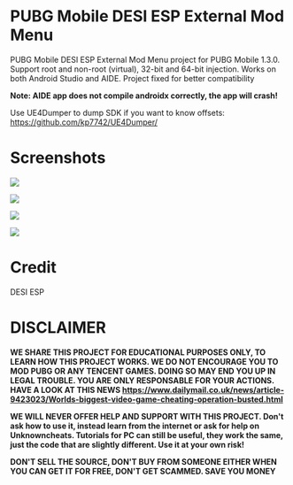 # PUBG Mobile DESI ESP External Mod Menu
PUBG Mobile DESI ESP External Mod Menu project for PUBG Mobile 1.3.0. Support root and non-root (virtual), 32-bit and 64-bit injection. Works on both Android Studio and AIDE. Project fixed for better compatibility

**Note: AIDE app does not compile androidx correctly, the app will crash!**

Use UE4Dumper to dump SDK if you want to know offsets: https://github.com/kp7742/UE4Dumper/

# Screenshots
![](https://i.imgur.com/FtfEsuv.png)

![](https://i.imgur.com/KVRExRl.png)

![](https://i.imgur.com/9qLQRaX.jpg)

![](https://i.imgur.com/o7D8ESh.jpg)

# Credit
DESI ESP

# DISCLAIMER
**WE SHARE THIS PROJECT FOR EDUCATIONAL PURPOSES ONLY, TO LEARN HOW THIS PROJECT WORKS. WE DO NOT ENCOURAGE YOU TO MOD PUBG OR ANY TENCENT GAMES. DOING SO MAY END YOU UP IN LEGAL TROUBLE. YOU ARE ONLY RESPONSABLE FOR YOUR ACTIONS. HAVE A LOOK AT THIS NEWS https://www.dailymail.co.uk/news/article-9423023/Worlds-biggest-video-game-cheating-operation-busted.html**

**WE WILL NEVER OFFER HELP AND SUPPORT WITH THIS PROJECT. Don't ask how to use it, instead learn from the internet or ask for help on Unknowncheats. Tutorials for PC can still be useful, they work the same, just the code that are slightly different. Use it at your own risk!**

**DON'T SELL THE SOURCE, DON'T BUY FROM SOMEONE EITHER WHEN YOU CAN GET IT FOR FREE, DON'T GET SCAMMED. SAVE YOU MONEY**